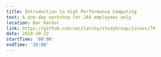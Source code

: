 ```yaml
---
title: Introduction to High Performance Computing
text: A one-day workshop for JAX employees only
location: Bar Harbor
link: https://github.com/smcclatchy/studyGroup/issues/79
date: 2018-10-22
startTime: '09:00'
endTime: '16:00'
---
```

